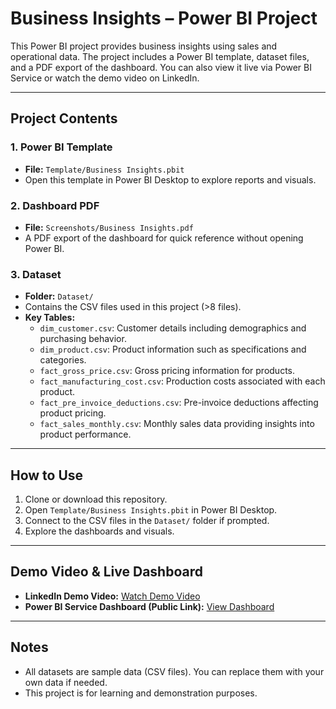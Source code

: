 # Business Insights – Power BI Project

This Power BI project provides business insights using sales and operational data. The project includes a Power BI template, dataset files, and a PDF export of the dashboard. You can also view it live via Power BI Service or watch the demo video on LinkedIn.

---

## Project Contents

### 1. Power BI Template
- **File:** `Template/Business Insights.pbit`  
- Open this template in Power BI Desktop to explore reports and visuals.

### 2. Dashboard PDF
- **File:** `Screenshots/Business Insights.pdf`  
- A PDF export of the dashboard for quick reference without opening Power BI.

### 3. Dataset
- **Folder:** `Dataset/`  
- Contains the CSV files used in this project (>8 files).  
- **Key Tables:**
  - `dim_customer.csv`: Customer details including demographics and purchasing behavior.
  - `dim_product.csv`: Product information such as specifications and categories.
  - `fact_gross_price.csv`: Gross pricing information for products.
  - `fact_manufacturing_cost.csv`: Production costs associated with each product.
  - `fact_pre_invoice_deductions.csv`: Pre-invoice deductions affecting product pricing.
  - `fact_sales_monthly.csv`: Monthly sales data providing insights into product performance.

---

## How to Use
1. Clone or download this repository.  
2. Open `Template/Business Insights.pbit` in Power BI Desktop.  
3. Connect to the CSV files in the `Dataset/` folder if prompted.  
4. Explore the dashboards and visuals.  

---

## Demo Video & Live Dashboard
- **LinkedIn Demo Video:** [Watch Demo Video](https://www.linkedin.com/posts/anil-kumar-reddy-korivi-474827261_powerbi-codebasics-businessintelligence-activity-7365610503496253441-HLjV?utm_source=social_share_send&utm_medium=member_desktop_web&rcm=ACoAAEBfQ9gBBkPan6HReaqAJCmpqkfyY86FiL0)  
- **Power BI Service Dashboard (Public Link):** [View Dashboard](https://app.powerbi.com/view?r=eyJrIjoiODk5MGZkZmUtNThkZS00YWQ4LTgwNGUtNzk0OGZhODg1M2U2IiwidCI6IjgzY2U2OTI0LTViZjctNDE3ZS05YWZjLWMxOWQ4YjZkYzAwOCJ9)  

---

## Notes
- All datasets are sample data (CSV files). You can replace them with your own data if needed.  
- This project is for learning and demonstration purposes.

